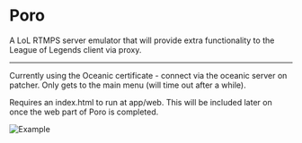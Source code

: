 Poro
===============

A LoL RTMPS server emulator that will provide extra functionality to the League of Legends client via proxy.

------------------------------------

Currently using the Oceanic certificate - connect via the oceanic server on patcher. Only gets to the main menu (will time out after a while).

Requires an index.html to run at app/web. This will be included later on once the web part of Poro is completed.

![Example](http://puu.sh/fod8l/0231ba4bad.jpg)
